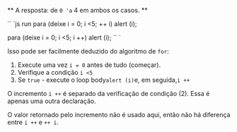 ** A resposta: de `0 'a` 4 em ambos os casos. **

`` `js run
para (deixe i = 0; i <5; ++ i) alert (i);

para (deixe i = 0; i <5; i ++) alert (i);
`` `

Isso pode ser facilmente deduzido do algoritmo de `for`:

1. Execute uma vez `i = 0` antes de tudo (começar).
2. Verifique a condição `i <5`
3. Se `true` - execute o loop body` alert (i) `e, em seguida,` i ++ `

O incremento `i ++` é separado da verificação de condição (2). Essa é apenas uma outra declaração.

O valor retornado pelo incremento não é usado aqui, então não há diferença entre `i ++` e `++ i`.
